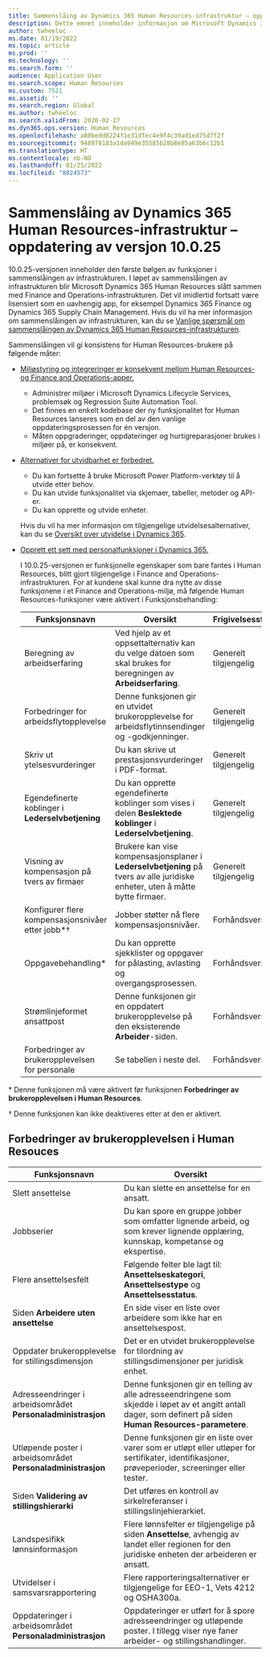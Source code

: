 ```yaml
---
title: Sammenslåing av Dynamics 365 Human Resources-infrastruktur – oppdatering av versjon 10.0.25
description: Dette emnet inneholder informasjon om Microsoft Dynamics 365 Human Resources, versjon 10.0.25, som inneholder den første bølgen av funksjoner i sammenslåingen av infrastrukturen.
author: twheeloc
ms.date: 01/19/2022
ms.topic: article
ms.prod: ''
ms.technology: ''
ms.search.form: ''
audience: Application User
ms.search.scope: Human Resources
ms.custom: 7521
ms.assetid: ''
ms.search.region: Global
ms.author: twheeloc
ms.search.validFrom: 2020-02-27
ms.dyn365.ops.version: Human Resources
ms.openlocfilehash: a80bedd0224f1e31dfec4e9f4c39ad1ed75d7f2f
ms.sourcegitcommit: 948978183a1da949e35585b28b8e85a63b6c12b1
ms.translationtype: HT
ms.contentlocale: nb-NO
ms.lasthandoff: 01/25/2022
ms.locfileid: "8024573"
---
```

# <a name="dynamics-365-human-resources-infrastructure-merge---release-10025-update"></a>Sammenslåing av Dynamics 365 Human Resources-infrastruktur – oppdatering av versjon 10.0.25

10.0.25-versjonen inneholder den første bølgen av funksjoner i sammenslåingen av infrastrukturen. I løpet av sammenslåingen av infrastrukturen blir Microsoft Dynamics 365 Human Resources slått sammen med Finance and Operations-infrastrukturen. Det vil imidlertid fortsatt være lisensiert som en uavhengig app, for eksempel Dynamics 365 Finance og Dynamics 365 Supply Chain Management. Hvis du vil ha mer informasjon om sammenslåingen av infrastrukturen, kan du se [Vanlige spørsmål om sammenslåingen av Dynamics 365 Human Resources-infrastrukturen](../human-resources/hr-infrastructure-merge-faq.md).

Sammenslåingen vil gi konsistens for Human Resources-brukere på følgende måter:

- [Miljøstyring og integreringer er konsekvent mellom Human Resources- og Finance and Operations-apper.](/dynamics365-release-plan/2021wave2/human-resources/dynamics365-human-resources/consistent-environment-management-integrations-between-human-resources-finance-operations-apps)

    - Administrer miljøer i Microsoft Dynamics Lifecycle Services, problemsøk og Regression Suite Automation Tool.
    - Det finnes en enkelt kodebase der ny funksjonalitet for Human Resources lanseres som en del av den vanlige oppdateringsprosessen for én versjon.
    - Måten oppgraderinger, oppdateringer og hurtigreparasjoner brukes i miljøer på, er konsekvent.

- [Alternativer for utvidbarhet er forbedret.](/dynamics365-release-plan/2021wave2/human-resources/dynamics365-human-resources/improve-extensibility-options.md)

    - Du kan fortsette å bruke Microsoft Power Platform-verktøy til å utvide etter behov.
    - Du kan utvide funksjonalitet via skjemaer, tabeller, metoder og API-er.
    - Du kan opprette og utvide enheter.

    Hvis du vil ha mer informasjon om tilgjengelige utvidelsesalternativer, kan du se [Oversikt over utvidelse i Dynamics 365](../fin-ops-core/dev-itpro/extensibility/extensibility-home-page.md).

- [Opprett ett sett med personalfunksjoner i Dynamics 365.](/dynamics365-release-plan/2021wave2/human-resources/create-one-set-human-resources-capabilities-within-dynamics-365.md)

    I 10.0.25-versjonen er funksjonelle egenskaper som bare fantes i Human Resources, blitt gjort tilgjengelige i Finance and Operations-infrastrukturen. For at kundene skal kunne dra nytte av disse funksjonene i et Finance and Operations-miljø, må følgende Human Resources-funksjoner være aktivert i Funksjonsbehandling:

    | Funksjonsnavn | Oversikt | Frigivelsesstatus | 
    |--------------|----------|----------------| 
    | Beregning av arbeidserfaring | Ved hjelp av et oppsettalternativ kan du velge datoen som skal brukes for beregningen av **Arbeidserfaring**. | Generelt tilgjengelig | 
    | Forbedringer for arbeidsflytopplevelse | Denne funksjonen gir en utvidet brukeropplevelse for arbeidsflytinnsendinger og -godkjenninger. | Generelt tilgjengelig | 
    | Skriv ut ytelsesvurderinger | Du kan skrive ut prestasjonsvurderinger i PDF-format. | Generelt tilgjengelig | 
    | Egendefinerte koblinger i **Lederselvbetjening** | Du kan opprette egendefinerte koblinger som vises i delen **Beslektede koblinger** i **Lederselvbetjening**. | Generelt tilgjengelig | 
    | Visning av kompensasjon på tvers av firmaer | Brukere kan vise kompensasjonsplaner i **Lederselvbetjening** på tvers av alle juridiske enheter, uten å måtte bytte firmaer. | Generelt tilgjengelig | 
    | Konfigurer flere kompensasjonsnivåer etter jobb\*&dagger; | Jobber støtter nå flere kompensasjonsnivåer. | Forhåndsversjon | 
    | Oppgavebehandling\* | Du kan opprette sjekklister og oppgaver for pålasting, avlasting og overgangsprosessen. | Forhåndsversjon | 
    | Strømlinjeformet ansattpost | Denne funksjonen gir en oppdatert brukeropplevelse på den eksisterende **Arbeider**-siden. | Forhåndsversjon | 
    | Forbedringer av brukeropplevelsen for personale | Se tabellen i neste del.  | Forhåndsversjon | 

\* Denne funksjonen må være aktivert før funksjonen **Forbedringer av brukeropplevelsen i Human Resources**.

&dagger; Denne funksjonen kan ikke deaktiveres etter at den er aktivert.

## <a name="human-resource-user-experience-enhancements"></a>Forbedringer av brukeropplevelsen i Human Resouces

| Funksjonsnavn | Oversikt | 
|--------------|----------| 
| Slett ansettelse | Du kan slette en ansettelse for en ansatt. | 
| Jobbserier | Du kan spore en gruppe jobber som omfatter lignende arbeid, og som krever lignende opplæring, kunnskap, kompetanse og ekspertise. | 
| Flere ansettelsesfelt | Følgende felter ble lagt til: **Ansettelseskategori**, **Ansettelsestype** og **Ansettelsesstatus**. | 
| Siden **Arbeidere uten ansettelse** | En side viser en liste over arbeidere som ikke har en ansettelsespost. | 
| Oppdater brukeropplevelse for stillingsdimensjon | Det er en utvidet brukeropplevelse for tilordning av stillingsdimensjoner per juridisk enhet. | 
| Adresseendringer i arbeidsområdet **Personaladministrasjon** | Denne funksjonen gir en telling av alle adresseendringene som skjedde i løpet av et angitt antall dager, som definert på siden **Human Resources-parametere**. | 
| Utløpende poster i arbeidsområdet **Personaladministrasjon** | Denne funksjonen gir en liste over varer som er utløpt eller utløper for sertifikater, identifikasjoner, prøveperioder, screeninger eller tester. | 
| Siden **Validering av stillingshierarki** | Det utføres en kontroll av sirkelreferanser i stillingslinjehierarkiet. | 
| Landspesifikk lønnsinformasjon | Flere lønnsfelter er tilgjengelige på siden **Ansettelse**, avhengig av landet eller regionen for den juridiske enheten der arbeideren er ansatt. | 
| Utvidelser i samsvarsrapportering | Flere rapporteringsalternativer er tilgjengelige for EEO-1, Vets 4212 og OSHA300a. | 
| Oppdateringer i arbeidsområdet **Personaladministrasjon** | Oppdateringer er utført for å spore adresseendringer og utløpende poster. I tillegg viser nye faner arbeider- og stillingshandlinger. | 
